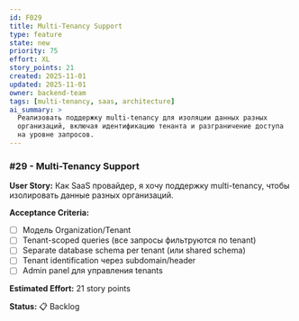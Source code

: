 ```yaml
---
id: F029
title: Multi-Tenancy Support
type: feature
state: new
priority: 75
effort: XL
story_points: 21
created: 2025-11-01
updated: 2025-11-01
owner: backend-team
tags: [multi-tenancy, saas, architecture]
ai_summary: >
  Реализовать поддержку multi-tenancy для изоляции данных разных
  организаций, включая идентификацию тенанта и разграничение доступа
  на уровне запросов.
---
```


### #29 - Multi-Tenancy Support

**User Story:**
Как SaaS провайдер, я хочу поддержку multi-tenancy, чтобы изолировать данные разных организаций.

**Acceptance Criteria:**
- [ ] Модель Organization/Tenant
- [ ] Tenant-scoped queries (все запросы фильтруются по tenant)
- [ ] Separate database schema per tenant (или shared schema)
- [ ] Tenant identification через subdomain/header
- [ ] Admin panel для управления tenants

**Estimated Effort:** 21 story points

**Status:** 📋 Backlog